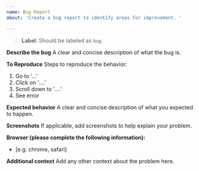 ```yaml
---
name: Bug Report
about: 'Create a bug report to identify areas for improvement. '

---
```


> **Label**: Should be labeled as `bug`.

**Describe the bug**
A clear and concise description of what the bug is.

**To Reproduce**
Steps to reproduce the behavior:
1. Go to '...'
2. Click on '....'
3. Scroll down to '....'
4. See error

**Expected behavior**
A clear and concise description of what you expected to happen.

**Screenshots**
If applicable, add screenshots to help explain your problem.

**Browser (please complete the following information):**
 - [e.g. chrome, safari]

**Additional context**
Add any other context about the problem here.
